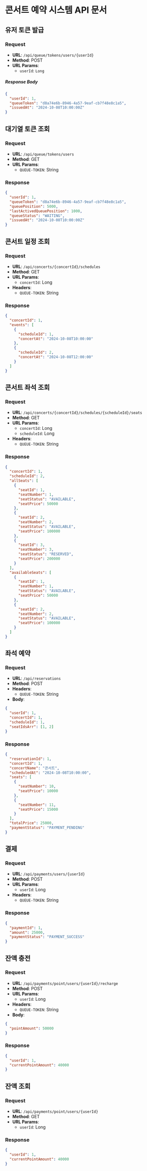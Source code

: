 # 콘서트 예약 시스템 API 문서

## 유저 토큰 발급
### Request
- **URL**: `/api/queue/tokens/users/{userId}`
- **Method**: POST
- **URL Params**:
    - `userId`: `Long`

##### Response Body
```json
{
  "userId": 1,
  "queueToken": "d8a74e6b-8946-4a57-9eaf-cb7f48e8c1a5", 
  "issuedAt": "2024-10-08T10:00:00Z"
}
```

## 대기열 토큰 조회
### Request
- **URL**: `/api/queue/tokens/users`
- **Method**: GET
- **URL Params**:
    - `QUEUE-TOKEN`: String

### Response
```json
{
  "userId": 1,
  "queueToken": "d8a74e6b-8946-4a57-9eaf-cb7f48e8c1a5",
  "queuePosition": 5000,
  "lastActivedQueuePosition": 1000,
  "queueStatus": "WAITING",
  "issuedAt": "2024-10-08T10:00:00Z"
}
```

## 콘서트 일정 조회
### Request
- **URL**: `/api/concerts/{concertId}/schedules`
- **Method**: GET
- **URL Params**:
    - `concertId`: Long
- **Headers**:
    - `QUEUE-TOKEN`: String

### Response
```json
{
  "concertId": 1,
  "events": [
    {
      "scheduleId": 1,
      "concertAt": "2024-10-08T10:00:00"
    },
    {
      "scheduleId": 2,
      "concertAt": "2024-10-08T12:00:00"
    }
  ]
}
```

## 콘서트 좌석 조회
### Request
- **URL**: `/api/concerts/{concertId}/schedules/{scheduleId}/seats`
- **Method**: GET
- **URL Params**:
    - `concertId`: Long
    - `scheduleId`: Long
- **Headers**:
    - `QUEUE-TOKEN`: String

### Response
```json
{
  "concertId": 1,
  "scheduleId": 2,
  "allSeats": [
    {
      "seatId": 1,
      "seatNumber": 1,
      "seatStatus": "AVAILABLE",
      "seatPrice": 50000
    },
    {
      "seatId": 2,
      "seatNumber": 2,
      "seatStatus": "AVAILABLE",
      "seatPrice": 100000
    },
    {
      "seatId": 3,
      "seatNumber": 3,
      "seatStatus": "RESERVED",
      "seatPrice": 200000
    }
  ],
  "availableSeats": [
    {
      "seatId": 1,
      "seatNumber": 1,
      "seatStatus": "AVAILABLE",
      "seatPrice": 50000
    },
    {
      "seatId": 2,
      "seatNumber": 2,
      "seatStatus": "AVAILABLE",
      "seatPrice": 100000
    }
  ]
}
```
## 좌석 예약
### Request
- **URL**: `/api/reservations`
- **Method**: POST
- **Headers**:
    - `QUEUE-TOKEN`: String
- **Body**:
```json
{
  "userId": 1,
  "concertId": 1,
  "scheduleId": 1,
  "seatIdsArr": [1, 2]
}
```

### Response
```json
{
  "reservationId": 1,
  "concertId": 1,
  "concertName": "콘서트",
  "scheduledAt": "2024-10-08T10:00:00",
  "seats": [
    {
      "seatNumber": 10,
      "seatPrice": 10000
    },
    {
      "seatNumber": 11,
      "seatPrice": 15000
    }
  ],
  "totalPrice": 25000,
  "paymentStatus": "PAYMENT_PENDING"
}
```

## 결제
### Request
- **URL**: `/api/payments/users/{userId}`
- **Method**: POST
- **URL Params**:
    - `userId`: Long
- **Headers**:
    - `QUEUE-TOKEN`: String
### Response
```json
{
  "paymentId": 1,
  "amount": 25000,
  "paymentStatus": "PAYMENT_SUCCESS"
}
```

## 잔액 충전
### Request
- **URL**: `/api/payments/point/users/{userId}/recharge`
- **Method**: POST
- **URL Params**:
    - `userId`: Long
- **Headers**:
    - `QUEUE-TOKEN`: String
- **Body**:
```json
{
  "pointAmount": 50000
}
```
### Response
```json
{
  "userId": 1,
  "currentPointAmount": 40000
}
```
## 잔액 조회
### Request
- **URL**: `/api/payments/point/users/{userId}`
- **Method**: GET
- **URL Params**:
    - `userId`: Long
### Response
```json
{
  "userId": 1,
  "currentPointAmount": 40000
}
```